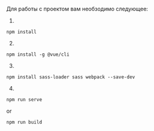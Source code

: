 Для работы с проектом вам необзодимо следующее:

1.
```
npm install
```

2.
```
npm install -g @vue/cli
```

3.
```
npm install sass-loader sass webpack --save-dev
```

4.
```
npm run serve
```
or

```
npm run build
```


